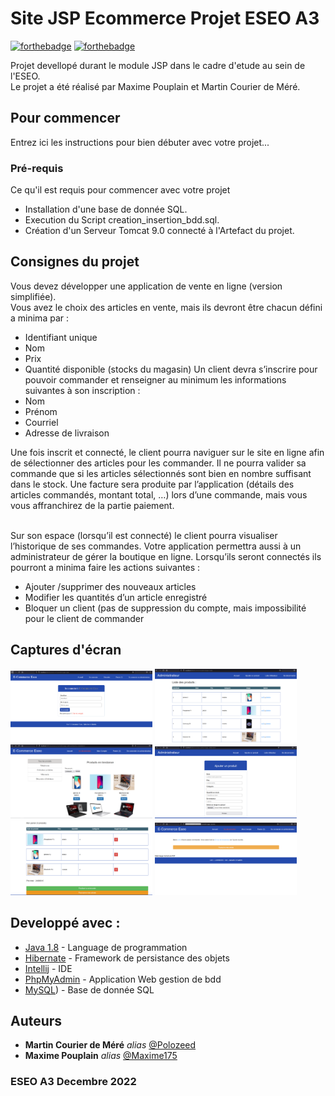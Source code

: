 # Site JSP Ecommerce Projet ESEO A3

[![forthebadge](http://forthebadge.com/images/badges/built-with-love.svg)](http://forthebadge.com) 
[![forthebadge](https://forthebadge.com/images/badges/made-with-java.svg)](http://forthebadge.com)

Projet devellopé durant le module JSP dans le cadre d'etude au sein de l'ESEO.
<br>
Le projet a été réalisé par Maxime Pouplain et Martin Courier de Méré.

## Pour commencer

Entrez ici les instructions pour bien débuter avec votre projet...

### Pré-requis

Ce qu'il est requis pour commencer avec votre projet

- Installation d'une base de donnée SQL.
- Execution du Script creation_insertion_bdd.sql.
- Création d'un Serveur Tomcat 9.0 connecté à l'Artefact du projet.

## Consignes du projet

Vous devez développer une application de vente en ligne (version simplifiée).
<br>
Vous avez le choix des articles en vente, mais ils devront être chacun défini a minima par :
<br>
- Identifiant unique
- Nom
- Prix
- Quantité disponible (stocks du magasin)
Un client devra s’inscrire pour pouvoir commander et renseigner au minimum les
informations suivantes à son inscription :
- Nom
- Prénom
- Courriel
- Adresse de livraison

Une fois inscrit et connecté, le client pourra naviguer sur le site en ligne afin de
sélectionner des articles pour les commander. Il ne pourra valider sa commande que si
les articles sélectionnés sont bien en nombre suffisant dans le stock.
Une facture sera produite par l’application (détails des articles commandés, montant
total, …) lors d’une commande, mais vous vous affranchirez de la partie paiement.
<br><br>

Sur son espace (lorsqu’il est connecté) le client pourra visualiser l’historique de ses
commandes.
Votre application permettra aussi à un administrateur de gérer la boutique en ligne.
Lorsqu’ils seront connectés ils pourront a minima faire les actions suivantes :
- Ajouter /supprimer des nouveaux articles
- Modifier les quantités d’un article enregistré
- Bloquer un client (pas de suppression du compte, mais impossibilité pour le client
de commander

## Captures d'écran

<img src="src/main/resources/images/connexion.PNG" width="45%"></img>
<img src="src/main/resources/images/admin.PNG" width="45%"></img>
<img src="src/main/resources/images/perso.PNG" width="45%"></img>
<img src="src/main/resources/images/newproduit.PNG" width="45%"></img>
<img src="src/main/resources/images/commad.PNG" width="45%"></img>
<img src="src/main/resources/images/configurationcommad.PNG" width="45%"></img>

## Developpé avec :


* [Java 1.8](https://www.java.com/fr/) - Language de programmation
* [Hibernate](https://hibernate.org/) -  Framework de persistance des objets
* [Intellij](https://www.jetbrains.com/fr-fr/idea/) -  IDE
* [PhpMyAdmin](https://www.phpmyadmin.net/) - Application Web gestion de bdd
* [MySQL](https://www.mysql.com/fr/)) - Base de donnée SQL




## Auteurs

* **Martin Courier de Méré** _alias_ [@Polozeed](https://github.com/Polozeed/)
* **Maxime Pouplain** _alias_ [@Maxime175](https://github.com/Maxime175)


### ESEO A3 Decembre 2022

